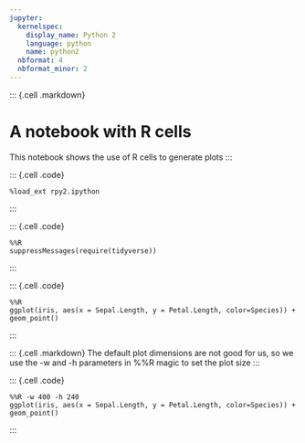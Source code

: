 ```yaml
---
jupyter:
  kernelspec:
    display_name: Python 2
    language: python
    name: python2
  nbformat: 4
  nbformat_minor: 2
---
```


::: {.cell .markdown}
# A notebook with R cells

This notebook shows the use of R cells to generate plots
:::

::: {.cell .code}
``` {.python}
%load_ext rpy2.ipython
```
:::

::: {.cell .code}
``` {.python}
%%R
suppressMessages(require(tidyverse))
```
:::

::: {.cell .code}
``` {.python}
%%R
ggplot(iris, aes(x = Sepal.Length, y = Petal.Length, color=Species)) + geom_point()
```
:::

::: {.cell .markdown}
The default plot dimensions are not good for us, so we use the -w and -h parameters in %%R magic to set the plot size
:::

::: {.cell .code}
``` {.python}
%%R -w 400 -h 240
ggplot(iris, aes(x = Sepal.Length, y = Petal.Length, color=Species)) + geom_point()
```
:::
